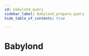 ```yaml
---
id: babylond_query
sidebar_label: Babylond_prepare_query
hide_table_of_contents: true

---
```


# Babylond
